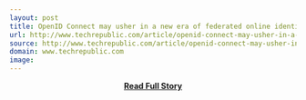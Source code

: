 ```yaml
---
layout: post
title: OpenID Connect may usher in a new era of federated online identity TechRepublic
url: http://www.techrepublic.com/article/openid-connect-may-usher-in-a-new-era-of-federated-online-identity/
source: http://www.techrepublic.com/article/openid-connect-may-usher-in-a-new-era-of-federated-online-identity/
domain: www.techrepublic.com
image: 
---
```


<p></p>
<center><p><a href="http://www.techrepublic.com/article/openid-connect-may-usher-in-a-new-era-of-federated-online-identity/" style='padding:25px; font-sze:18px; font-weight: bold;'>Read Full Story</a></p></center>

